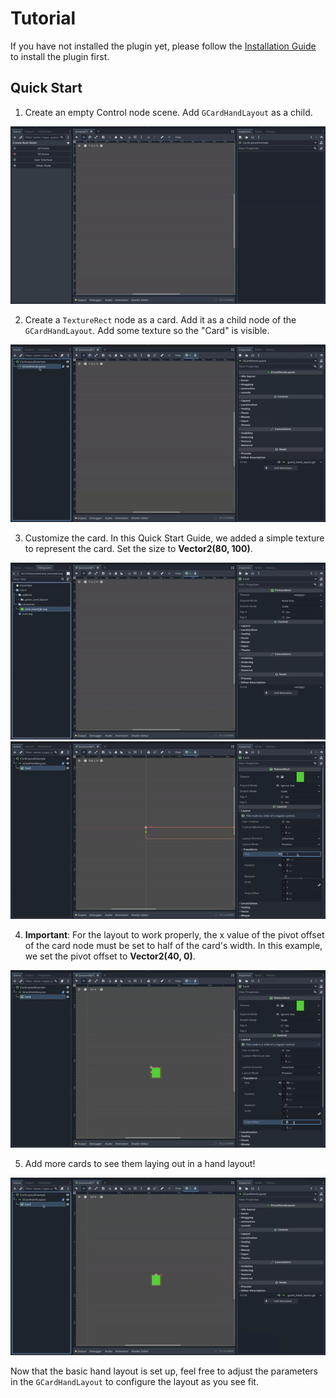 # Tutorial

If you have not installed the plugin yet, please follow the [Installation Guide](./INSTALLATION.md) to install the plugin first.

## Quick Start
1. Create an empty Control node scene. Add `GCardHandLayout` as a child.

<img src="../resources/imgs/tutorial/create_gcard_hand_layout.gif"><br>

2. Create a `TextureRect` node as a card. Add it as a child node of the `GCardHandLayout`. Add some texture so the "Card" is visible.

<img src="../resources/imgs/tutorial/add_card_as_child.gif"><br>

3. Customize the card. In this Quick Start Guide, we added a simple texture to represent the card. Set the size to **Vector2(80, 100)**.

<img src="../resources/imgs/tutorial/customize_card.gif"><br>
<img src="../resources/imgs/tutorial/set_card_size.gif"><br>

4. **Important**: For the layout to work properly, the x value of the pivot offset of the card node must be set to half of the card's width. In this example, we set the pivot offset to **Vector2(40, 0)**.

<img src="../resources/imgs/tutorial/set_pivot.gif"><br>

5. Add more cards to see them laying out in a hand layout!

<img src="../resources/imgs/tutorial/duplicate_cards.gif"><br>

Now that the basic hand layout is set up, feel free to adjust the parameters in the `GCardHandLayout` to configure the layout as you see fit.
